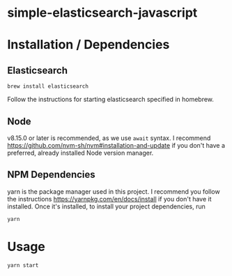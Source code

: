 # simple-elasticsearch-javascript

# Installation / Dependencies

## Elasticsearch
```
brew install elasticsearch
```

Follow the instructions for starting elasticsearch specified in homebrew.

## Node
v8.15.0 or later is recommended, as we use `await` syntax.
I recommend https://github.com/nvm-sh/nvm#installation-and-update if you don't have a preferred, already installed Node version manager.

## NPM Dependencies
yarn is the package manager used in this project.
I recommend you follow the instructions https://yarnpkg.com/en/docs/install if you don't have it installed.
Once it's installed, to install your project dependencies, run
```
yarn
```

# Usage
```
yarn start
```
